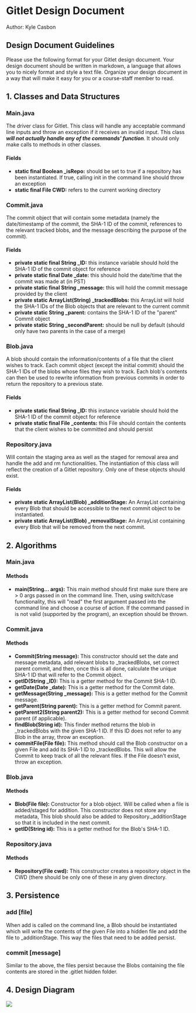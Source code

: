 # Gitlet Design Document
Author: Kyle Casbon

## Design Document Guidelines

Please use the following format for your Gitlet design document. Your design
document should be written in markdown, a language that allows you to nicely 
format and style a text file. Organize your design document in a way that 
will make it easy for you or a course-staff member to read.  

## 1. Classes and Data Structures

### Main.java

The driver class for Gitlet. This class will handle any acceptable
command line inputs and throw an exception if it receives an invalid
input. This class ***will not actually handle any of the commands'
function***. It should only make calls to methods in other classes.

#### Fields

  * **static final Boolean _isRepo:** should be set to true if a repository has been
  instantiated. If true, calling init in the command line should throw an exception
  * **static final File CWD:** refers to the current working directory

### Commit.java

The commit object that will contain some metadata (namely the 
date/timestamp of the commit, the SHA-1 ID of the commit, references
to the relevant tracked blobs, and the message describing the purpose
of the commit). 

#### Fields

  * **private static final String _ID:** this instance variable should hold the SHA-1 
  ID of the commit object for reference
  * **private static final Date _date:** this should hold the date/time that the 
  commit was made at (in PST)
  * **private static final String _message:** this will hold the commit message provided 
  by the client
  * **private static ArrayList(String) _trackedBlobs:** this ArrayList will hold the
  SHA-1 IDs of the Blob objects that are relevant to the current commit
  * **private static String _parent:** contains the SHA-1 ID of the "parent" Commit 
  object
  * **private static String _secondParent:** should be null by default (should only have
  two parents in the case of a merge)

### Blob.java 

A blob should contain the information/contents of a file that the client 
wishes to track. Each commit object (except the initial commit) should 
the SHA-1 IDs of the blobs whose files they wish to track. Each blob's 
contents can then be used to rewrite information from previous commits in
order to return the repository to a previous state. 

#### Fields

  * **private static final String _ID:** this instance variable should hold the SHA-1
    ID of the commit object for reference
  * **private static final File _contents:** this File should contain the contents that
  the client wishes to be committed and should persist

### Repository.java

Will contain the staging area as well as the staged for removal area and 
handle the add and rm functionalities. The instantiation of this class
will reflect the creation of a Gitlet repository. Only one of these objects
should exist.

#### Fields
  * **private static ArrayList(Blob) _additionStage:** An ArrayList containing every Blob 
  that should be accessible to the next commit object to be instantiated.
  * **private static ArrayList(Blob) _removalStage:** An ArrayList containing every Blob 
  that will be removed from the next commit.
 
## 2. Algorithms

### Main.java

#### Methods

* **main(String... args):** This main method should first make sure there are > 0 args 
  passed in on the command line. Then, using switch/case functionality, this will "read"
  the first argument passed into the command line and choose a course of action. If the
  command passed in is not valid (supported by the program), an exception should be thrown.

### Commit.java

#### Methods

* **Commit(String message):** This constructor should set the date and message metadata,
  add relevant blobs to _trackedBlobs, set correct parent commit, and then, once this 
  is all done, calculate the unique SHA-1 ID that will refer to the Commit object.
* **getID(String _ID):** This is a getter method for the Commit SHA-1 ID.
* **getDate(Date _date):** This is a getter method for the Commit date.
* **getMessage(String _message):** This is a getter method for the Commit message.
* **getParent(String parent):** This is a getter method for Commit parent.
* **getParent2(String parent2):** This is a getter method for second Commit parent (if applicable).
* **findBlob(String id):** This finder method returns the blob in _trackedBlobs with the given 
  SHA-1 ID. If this ID does not refer to any Blob in the array, throw an exception.
* **commitFile(File file):** This method should call the Blob constructor on a given File
  and add its SHA-1 ID to _trackedBlobs. This will allow the Commit to keep track of all the
  relevant files. If the File doesn't exist, throw an exception.

### Blob.java

#### Methods

* **Blob(File file):** Constructor for a blob object. Will be called when
  a file is added/staged for addition. This constructor does not store any metadata,
  This blob should also be added to Repository._additionStage so that it is included in
  the next commit.
* **getID(String id):** This is a getter method for the Blob's SHA-1 ID.

### Repository.java

#### Methods

* **Repository(File cwd):** This constructor creates a repository object in the CWD (there should
  be only one of these in any given directory.

## 3. Persistence

### add [file]

When add is called on the command line, a Blob should be instantiated which will write the
contents of the given File into a hidden file and add the file to _additionStage. This way
the files that need to be added persist.

### commit [message]

Similar to the above, the files persist because the Blobs containing the file contents are 
stored in the .gitlet hidden folder.


## 4. Design Diagram

![](../../../Desktop/DesignDiagram-1.png)

